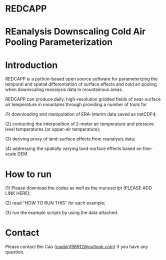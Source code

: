# REDCAPP 
# REanalysis Downscaling Cold Air Pooling Parameterization

# Introduction
REDCAPP is a python-based open source software for parameterizing the temporal and spatial differentiation of surface effects and cold air pooling when downscaling reanalysis data in mountainous areas.

REDCAPP can produce daily, high-resolution gridded fields of near-surface air temperature in mountains through providing a number of tools for

(1) downloading and manipulation of ERA-Interim data saved as netCDF4;

(2) contucting the interpoaltion of 2-meter air temperature and pressure level temperatures (or upper-air temperature);

(3) deriving proxy of land-surface effects from reanalysis data;

(4) addressing the spatially varying land-surface effects based on fine-scale DEM.

# How to run

(1) Please download the codes as well as the munuscript (PLEASE ADD LINK HERE);

(2) read "HOW TO RUN THIS" for each example;

(3) run the example scripts by using the data attached.


# Contact
Please contact Bin Cao (caobin198912@outlook.com) if you have any question.
